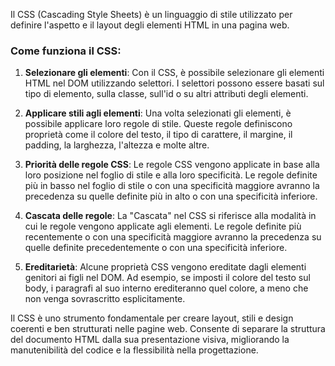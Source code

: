 <!-- @format -->

Il CSS (Cascading Style Sheets) è un linguaggio di stile utilizzato per definire l'aspetto e il layout degli elementi HTML in una pagina web.

### Come funziona il CSS:

1. **Selezionare gli elementi**: Con il CSS, è possibile selezionare gli elementi HTML nel DOM utilizzando selettori. I selettori possono essere basati sul tipo di elemento, sulla classe, sull'id o su altri attributi degli elementi.

2. **Applicare stili agli elementi**: Una volta selezionati gli elementi, è possibile applicare loro regole di stile. Queste regole definiscono proprietà come il colore del testo, il tipo di carattere, il margine, il padding, la larghezza, l'altezza e molte altre.

3. **Priorità delle regole CSS**: Le regole CSS vengono applicate in base alla loro posizione nel foglio di stile e alla loro specificità. Le regole definite più in basso nel foglio di stile o con una specificità maggiore avranno la precedenza su quelle definite più in alto o con una specificità inferiore.

4. **Cascata delle regole**: La "Cascata" nel CSS si riferisce alla modalità in cui le regole vengono applicate agli elementi. Le regole definite più recentemente o con una specificità maggiore avranno la precedenza su quelle definite precedentemente o con una specificità inferiore.

5. **Ereditarietà**: Alcune proprietà CSS vengono ereditate dagli elementi genitori ai figli nel DOM. Ad esempio, se imposti il colore del testo sul body, i paragrafi al suo interno erediteranno quel colore, a meno che non venga sovrascritto esplicitamente.

Il CSS è uno strumento fondamentale per creare layout, stili e design coerenti e ben strutturati nelle pagine web. Consente di separare la struttura del documento HTML dalla sua presentazione visiva, migliorando la manutenibilità del codice e la flessibilità nella progettazione.
